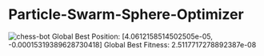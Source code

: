 # Particle-Swarm-Sphere-Optimizer
![chess-bot](https://github.com/DanielT504/Particle-Swarm-Sphere-Optimizer/assets/62156098/470380df-03f2-404b-9f4d-41eff901ddc8)
Global Best Position: [4.0612158514502505e-05, -0.00015319389628730418]
Global Best Fitness: 2.5117717278892387e-08
